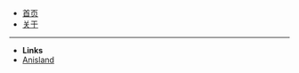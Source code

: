 - [首页]()
- [关于](about.md) 
---
- **Links**
- [<i class="fa-brands fa-github"></i> Anisland](https://github.com/6bir/Anisland)